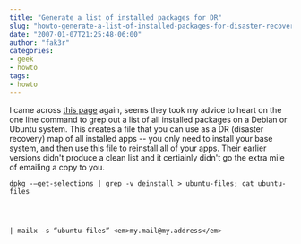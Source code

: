 ```yaml
---
title: "Generate a list of installed packages for DR"
slug: "howto-generate-a-list-of-installed-packages-for-disaster-recovery"
date: "2007-01-07T21:25:48-06:00"
author: "fak3r"
categories:
- geek
- howto
tags:
- howto
---
```


I came across [this page](http://www.arsgeek.com/?p=564) again, seems they took my advice to heart on the one line command to grep out a list of all installed packages on a Debian or Ubuntu system.  This creates a file that you can use as a DR (disaster recovery) map of all installed apps -- you only need to install your base system, and then use this file to reinstall all of your apps.  Their earlier versions didn't produce a clean list and it certiainly didn't go the extra  mile of emailing a copy to you.

    
    dpkg -–get-selections | grep -v deinstall > ubuntu-files; cat ubuntu-files



    
    | mailx -s “ubuntu-files” <em>my.mail@my.address</em>
